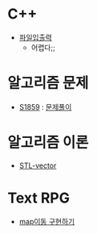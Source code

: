 # C++
- [파일입출력](https://github.com/uniye/Jusin/tree/main/23/08)
  - 어렵다;;

# 알고리즘 문제
- [S1859](https://swexpertacademy.com/main/code/problem/problemDetail.do?problemLevel=2&contestProbId=AV5LrsUaDxcDFAXc) : [문제풀이](https://github.com/uniye/Algorithm_code/blob/main/15week/S1859.cpp)

# 알고리즘 이론
- [STL-vector](https://github.com/uniye/algorithm_theory)


# Text RPG
- [map이동 구현하기](https://github.com/uniye/Jusin/tree/main/23/08)
